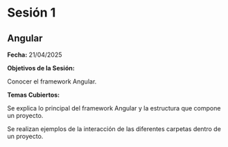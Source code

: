 # Sesión 1 #

## Angular ##

**Fecha:** 21/04/2025

**Objetivos de la Sesión:**

Conocer el framework Angular.

**Temas Cubiertos:**

Se explica lo principal del framework Angular y la estructura que compone un proyecto.

Se realizan ejemplos de la interacción de las diferentes carpetas dentro de un proyecto.
